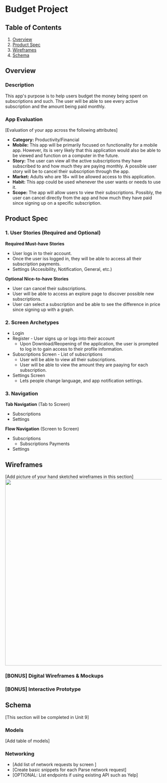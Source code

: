 # Budget Project

## Table of Contents
1. [Overview](#Overview)
1. [Product Spec](#Product-Spec)
1. [Wireframes](#Wireframes)
2. [Schema](#Schema)

## Overview
### Description
This app's purpose is to help users budget the money being spent on subscriptions and such. The user will be able to see every active subscription and the amount being paid monthly.

### App Evaluation
[Evaluation of your app across the following attributes]
- **Category:** Productivity/Financial
- **Mobile:** This app will be primarily focused on functionality for a mobile app. However, its is very likely that this application would also be able to be viewed and function on a computer in the future.
- **Story:** The user can view all the active subscriptions they have subscribed to and how much they are paying monthly. A possible user story will be to cancel their subscription through the app.
- **Market:** Adults who are 18+ will be allowed access to this application.
- **Habit:** This app could be used whenever the user wants or needs to use it.
- **Scope:** The app will allow users to view their subscriptions. Possibly, the user can cancel directly from the app and how much they have paid since signing up on a specific subscription.

## Product Spec

### 1. User Stories (Required and Optional)

**Required Must-have Stories**

* User logs in to their account.
* Once the user iss logged in, they will be able to access all their subscription payments.
* Settings (Accesibility, Notification, General, etc.)

**Optional Nice-to-have Stories**

* User can cancel their subscriptions.
* User will be able to access an explore page to discover possible new subscriptions.
* User can select a subscription and be able to see the difference in price since signing up with a graph.

### 2. Screen Archetypes

* Login 
* Register - User signs up or logs into their account
   * Upon Download/Reopening of the application, the user is prompted to log in to gain access to their profile information.
* Subscriptions Screen - List of subscriptions
   * User will be able to view all their subscriptions.
   * User will be able to view the amount they are paaying for each subscription.
* Settings Screen
   * Lets people change language, and app notification settings.

### 3. Navigation

**Tab Navigation** (Tab to Screen)

* Subscriptions
* Settings

**Flow Navigation** (Screen to Screen)

* Subscriptions
   * Subscriptions Payments
* Settings

## Wireframes
[Add picture of your hand sketched wireframes in this section]
<img src="YOUR_WIREFRAME_IMAGE_URL" width=600>

### [BONUS] Digital Wireframes & Mockups

### [BONUS] Interactive Prototype

## Schema 
[This section will be completed in Unit 9]
### Models
[Add table of models]
### Networking
- [Add list of network requests by screen ]
- [Create basic snippets for each Parse network request]
- [OPTIONAL: List endpoints if using existing API such as Yelp]
